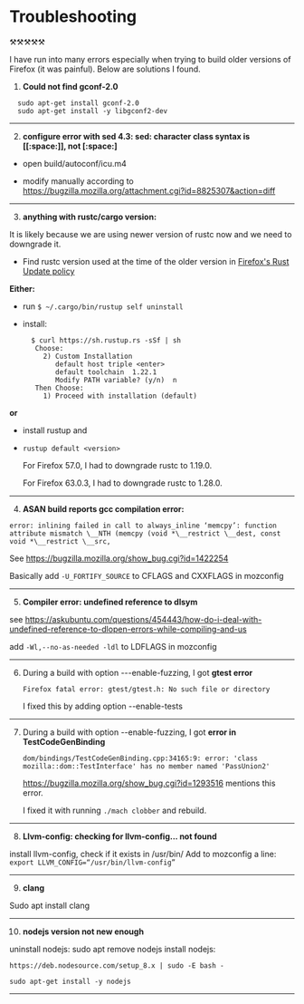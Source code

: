 # Troubleshooting

:hammer_and_pick::hammer_and_pick::hammer_and_pick::hammer_and_pick::hammer_and_pick:

I have run into many errors especially when trying to build older versions of Firefox (it was painful). Below are solutions I found.


1. **Could not find gconf-2.0**
```
  sudo apt-get install gconf-2.0
  sudo apt-get install -y libgconf2-dev
```

***

2. **configure error with sed 4.3: sed: character class syntax is [[:space:]], not [:space:]**

  - open build/autoconf/icu.m4
  
  - modify manually according to https://bugzilla.mozilla.org/attachment.cgi?id=8825307&action=diff

***

3. **anything with rustc/cargo version:**

  It is likely because we are using newer version of rustc now and we need to downgrade it.
  
  - Find rustc version used at the time of the older version in [Firefox's Rust Update policy](https://wiki.mozilla.org/Rust_Update_Policy_for_Firefox)

  **Either:**
  
  - run ```$ ~/.cargo/bin/rustup self uninstall```
  
  - install:  
    ```
      $ curl https://sh.rustup.rs -sSf | sh
       Choose:
         2) Custom Installation
            default host triple <enter>
            default toolchain  1.22.1
            Modify PATH variable? (y/n)  n
       Then Choose:
         1) Proceed with installation (default)
    ```
    
  **or** 
  - install rustup and

  - ```rustup default <version>```

    For Firefox 57.0, I had to downgrade rustc to 1.19.0.
    
    For Firefox 63.0.3, I had to downgrade rustc to 1.28.0.

***
    
4. **ASAN build reports gcc compilation error:**

  ```error: inlining failed in call to always_inline ‘memcpy’: function attribute mismatch \__NTH (memcpy (void *\__restrict \__dest, const void *\__restrict \__src,```

  See https://bugzilla.mozilla.org/show_bug.cgi?id=1422254
  
  Basically add `-U_FORTIFY_SOURCE` to CFLAGS and CXXFLAGS in mozconfig
  
***

5. **Compiler error: undefined reference to dlsym**

  see https://askubuntu.com/questions/454443/how-do-i-deal-with-undefined-reference-to-dlopen-errors-while-compiling-and-us
  
  add `-Wl,--no-as-needed -ldl` to LDFLAGS in mozconfig
  
***

6. During a build with option ---enable-fuzzing, I got **gtest error**
  
   ```Firefox fatal error: gtest/gtest.h: No such file or directory```
   
   I fixed this by adding option --enable-tests
 
***
 
7. During a build with option --enable-fuzzing, I got **error in TestCodeGenBinding**
  
   ```dom/bindings/TestCodeGenBinding.cpp:34165:9: error: 'class mozilla::dom::TestInterface' has no member named 'PassUnion2'```
   
   https://bugzilla.mozilla.org/show_bug.cgi?id=1293516 mentions this error.
   
   I fixed it with running ```./mach clobber``` and rebuild.

*** 
 
8. **Llvm-config: checking for llvm-config... not found**

  install llvm-config, check if it exists in /usr/bin/
  Add to mozconfig a line: ```export LLVM_CONFIG=“/usr/bin/llvm-config”```

***

9. **clang**

  Sudo apt install clang

***

10. **nodejs version not new enough**

  uninstall nodejs: sudo apt remove nodejs
  install nodejs: 
  
  ```https://deb.nodesource.com/setup_8.x | sudo -E bash -```
  
  ```sudo apt-get install -y nodejs```

***